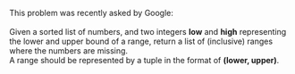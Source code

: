 This problem was recently asked by Google:
<br><br>
Given a sorted list of numbers, and two integers <b>low</b> and <b>high</b> representing the lower and upper bound of a range, return a list of (inclusive) ranges where the numbers are missing. 
<br>A range should be represented by a tuple in the format of <b>(lower, upper)</b>.
